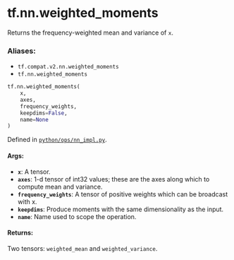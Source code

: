 <div itemscope itemtype="http://developers.google.com/ReferenceObject">
<meta itemprop="name" content="tf.nn.weighted_moments" />
<meta itemprop="path" content="Stable" />
</div>

# tf.nn.weighted_moments

Returns the frequency-weighted mean and variance of `x`.

### Aliases:

* `tf.compat.v2.nn.weighted_moments`
* `tf.nn.weighted_moments`

``` python
tf.nn.weighted_moments(
    x,
    axes,
    frequency_weights,
    keepdims=False,
    name=None
)
```



Defined in [`python/ops/nn_impl.py`](/code/stable/tensorflow/python/ops/nn_impl.py).

<!-- Placeholder for "Used in" -->


#### Args:


* <b>`x`</b>: A tensor.
* <b>`axes`</b>: 1-d tensor of int32 values; these are the axes along which
  to compute mean and variance.
* <b>`frequency_weights`</b>: A tensor of positive weights which can be
  broadcast with x.
* <b>`keepdims`</b>: Produce moments with the same dimensionality as the input.
* <b>`name`</b>: Name used to scope the operation.


#### Returns:

Two tensors: `weighted_mean` and `weighted_variance`.

